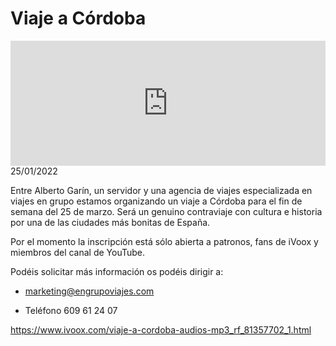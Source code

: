 # Viaje a Córdoba
<iframe id='audio_88903085' frameborder='0' allowfullscreen='' scrolling='no' height='200' style='width:100%;' src='https://www.ivoox.com/player_ej_81357702_6_1.html' loading='lazy'></iframe>25/01/2022

Entre Alberto Garín, un servidor y una agencia de viajes especializada en viajes en grupo estamos organizando un viaje a Córdoba para el fin de semana del 25 de marzo. Será un genuino contraviaje con cultura e historia por una de las ciudades más bonitas de España.  

 Por el momento la inscripción está sólo abierta a patronos, fans de iVoox y miembros del canal de YouTube. 

 Podéis solicitar más información os podéis dirigir a:

 - marketing@engrupoviajes.com

 - Teléfono 609 61 24 07

https://www.ivoox.com/viaje-a-cordoba-audios-mp3_rf_81357702_1.html
